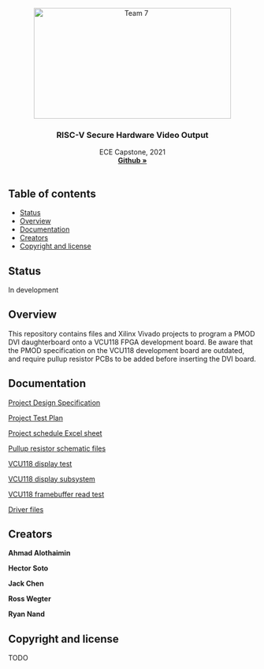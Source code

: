 <p align="center">
  <a href="https://d2l.pdx.edu/d2l/home/824935">
    <img src="https://www.pdx.edu/themes/custom/pdxd8/psulogo_horiz-spot.svg" alt="Team 7" width="400" height="225">
  </a>
</p>

<h3 align="center">RISC-V Secure Hardware Video Output</h3>

<p align="center">
  ECE Capstone, 2021
  <br>
  <a href="https://github.com/jackchen0226/ECE-Capstone-proj-7"><strong>Github »</strong></a>
  <br>
  <br>
</p>


## Table of contents

- [Status](#status)
- [Overview](#overview)
- [Documentation](#documentation)
- [Creators](#creators)
- [Copyright and license](#copyright-and-license)


## Status

In development

## Overview

This repository contains files and Xilinx Vivado projects to program a PMOD DVI daughterboard onto a VCU118 FPGA development board. Be aware that the PMOD specification on the VCU118 development board are outdated, and require pullup resistor PCBs to be added before inserting the DVI board.

## Documentation

[Project Design Specification](https://github.com/jackchen0226/ECE-Capstone-proj-7/blob/main/Project%20Design%20Specification%20and%20Timeline.pdf)

[Project Test Plan](https://github.com/jackchen0226/ECE-Capstone-proj-7/blob/main/Project%20Test%20Plan.pdf)

[Project schedule Excel sheet](https://github.com/jackchen0226/ECE-Capstone-proj-7/blob/main/Schedule.xlsx)

[Pullup resistor schematic files](https://github.com/jackchen0226/ECE-Capstone-proj-7/tree/main/Pullup%20Resistor%20Files)

[VCU118 display test](https://github.com/jackchen0226/ECE-Capstone-proj-7/tree/dev/vcu118_display_test)

[VCU118 display subsystem](https://github.com/jackchen0226/ECE-Capstone-proj-7/tree/dev/vivado_projects/display_subsystem_test)

[VCU118 framebuffer read test](https://github.com/jackchen0226/ECE-Capstone-proj-7/tree/dev/vivado_projects/frbuf_rd_test)

[Driver files](https://github.com/jackchen0226/ECE-Capstone-proj-7/tree/dev/driver)



## Creators

**Ahmad Alothaimin**

**Hector Soto**

**Jack Chen**

**Ross Wegter**

**Ryan Nand**

## Copyright and license

TODO
